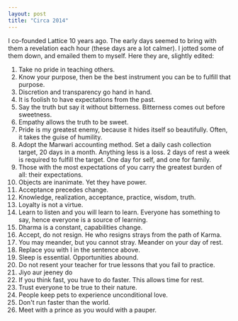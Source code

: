 ```yaml
---
layout: post
title: "Circa 2014"
---
```


I co-founded Lattice 10 years ago. The early days seemed to bring with them a revelation each hour (these days are a lot calmer). I jotted some of them down, and emailed them to myself. Here they are, slightly edited: 

1. Take no pride in teaching others.
2. Know your purpose, then be the best instrument you can be to fulfill that purpose.
3. Discretion and transparency go hand in hand.
4. It is foolish to have expectations from the past.
5. Say the truth but say it without bitterness. Bitterness comes out before sweetness.
6. Empathy allows the truth to be sweet.
7. Pride is my greatest enemy, because it hides itself so beautifully. Often, it takes the guise of humility.
8. Adopt the Marwari accounting method. Set a daily cash collection target, 20 days in a month. Anything less is a loss. 2 days of rest a week is required to fulfill the target. One day for self, and one for family.
9. Those with the most expectations of you carry the greatest burden of all: their expectations.
10. Objects are inanimate. Yet they have power.
11. Acceptance precedes change.
12. Knowledge, realization, acceptance, practice, wisdom, truth.
13. Loyalty is not a virtue.
14. Learn to listen and you will learn to learn. Everyone has something to say, hence everyone is a source of learning.
15. Dharma is a constant, capabilities change.
16. Accept, do not resign. He who resigns strays from the path of Karma.
17. You may meander, but you cannot stray. Meander on your day of rest.
18. Replace you with I in the sentence above.
19. Sleep is essential. Opportunities abound.
20. Do not resent your teacher for true lessons that you fail to practice.
21. Jiyo aur jeeney do
22. If you think fast, you have to do faster. This allows time for rest.
23. Trust everyone to be true to their nature.
24. People keep pets to experience unconditional love.
25. Don't run faster than the world.
26. Meet with a prince as you would with a pauper.
